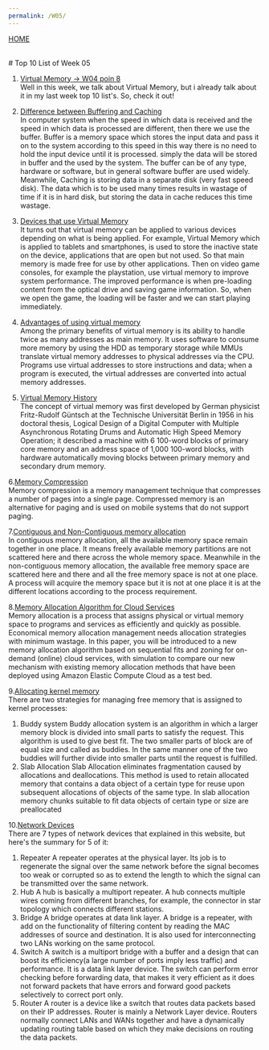 ```yaml
---
permalink: /W05/
---
```

[HOME](../)

<br>
# Top 10 List of Week 05

1. [Virtual Memory -> W04 poin 8](https://gilbertstefano48.github.io/os202/W04/)<br>
Well in this week, we talk about Virtual Memory, but i already talk about it in my last week top 10 list's. So, check it out!

2. [Difference between Buffering and Caching](https://www.geeksforgeeks.org/difference-between-buffering-and-caching-in-os/)<br>
In computer system when the speed in which data is received and the speed in which data is processed are different, then there we use the buffer. Buffer is a memory space which stores the input data and pass it on to the system according to this speed in this way there is no need to hold the input device until it is processed. simply the data will be stored in buffer and the used by the system. The buffer can be of any type, hardware or software, but in general software buffer are used widely. Meanwhile, Caching is storing data in a separate disk (very fast speed disk). The data which is to be used many times results in wastage of time if it is in hard disk, but storing the data in cache reduces this time wastage.

3. [Devices that use Virtual Memory](https://classroom.synonym.com/devices-use-virtual-memory-16358.html)<br>
It turns out that virtual memory can be applied to various devices depending on what is being applied. For example, Virtual Memory which is applied to tablets and smartphones, is used to store the inactive state on the device, applications that are open but not used. So that main memory is made free for use by other applications. Then on video game consoles, for example the playstation, use virtual memory to improve system performance. The improved performance is when pre-loading content from the optical drive and saving game information. So, when we open the game, the loading will be faster and we can start playing immediately.

4. [Advantages of using virtual memory](https://aticleworld.com/virtual-memory-in-operating-system/)<br>
Among the primary benefits of virtual memory is its ability to handle twice as many addresses as main memory. It uses software to consume more memory by using the HDD as temporary storage while MMUs translate virtual memory addresses to physical addresses via the CPU. Programs use virtual addresses to store instructions and data; when a program is executed, the virtual addresses are converted into actual memory addresses.

5. [Virtual Memory History](https://networkencyclopedia.com/virtual-memory/)<br>
The concept of virtual memory was first developed by German physicist Fritz-Rudolf Güntsch at the Technische Universität Berlin in 1956 in his doctoral thesis, Logical Design of a Digital Computer with Multiple Asynchronous Rotating Drums and Automatic High Speed Memory Operation; it described a machine with 6 100-word blocks of primary core memory and an address space of 1,000 100-word blocks, with hardware automatically moving blocks between primary memory and secondary drum memory.

6.[Memory Compression](https://www.academia.edu/42880365/Operating_System_Concepts_10th_Edition)<br>
Memory compression is a memory management technique that compresses a number of pages into a single page. Compressed memory is an alternative for paging and is used on mobile systems that do not support paging.

7.[Contiguous and Non-Contiguous memory allocation](https://www.includehelp.com/operating-systems/contiguous-and-non-contiguous-memory-allocation.aspx)<br>
In contiguous memory allocation, all the available memory space remain together in one place. It means freely available memory partitions are not scattered here and there across the whole memory space. Meanwhile in the non-contiguous memory allocation, the available free memory space are scattered here and there and all the free memory space is not at one place. A process will acquire the memory space but it is not at one place it is at the different locations according to the process requirement.

8.[Memory Allocation Algorithm for Cloud Services](https://link.springer.com/article/10.1007/s11227-017-2069-8)<br>
Memory allocation is a process that assigns physical or virtual memory space to programs and services as efficiently and quickly as possible. Economical memory allocation management needs allocation strategies with minimum wastage. In this paper, you will be introduced to a new memory allocation algorithm based on sequential fits and zoning for on-demand (online) cloud services, with simulation to compare our new mechanism with existing memory allocation methods that have been deployed using Amazon Elastic Compute Cloud as a test bed.

9.[Allocating kernel memory](https://www.geeksforgeeks.org/operating-system-allocating-kernel-memory-buddy-system-slab-system/)<br>
There are two strategies for managing free memory that is assigned to kernel processes:
1. Buddy system
Buddy allocation system is an algorithm in which a larger memory block is divided into small parts to satisfy the request. This algorithm is used to give best fit. The two smaller parts of block are of equal size and called as buddies. In the same manner one of the two buddies will further divide into smaller parts until the request is fulfilled.
2. Slab Allocation
Slab Allocation eliminates fragmentation caused by allocations and deallocations. This method is used to retain allocated memory that contains a data object of a certain type for reuse upon subsequent allocations of objects of the same type. In slab allocation memory chunks suitable to fit data objects of certain type or size are preallocated

10.[Network Devices](https://www.geeksforgeeks.org/network-devices-hub-repeater-bridge-switch-router-gateways/?ref=leftbar-rightbar)<br>
There are 7 types of network devices that explained in this website, but here's the summary for 5 of it:
1. Repeater
A repeater operates at the physical layer. Its job is to regenerate the signal over the same network before the signal becomes too weak or corrupted so as to extend the length to which the signal can be transmitted over the same network.
2. Hub
A hub is basically a multiport repeater. A hub connects multiple wires coming from different branches, for example, the connector in star topology which connects different stations.
3. Bridge
A bridge operates at data link layer. A bridge is a repeater, with add on the functionality of filtering content by reading the MAC addresses of source and destination. It is also used for interconnecting two LANs working on the same protocol.
4. Switch
A switch is a multiport bridge with a buffer and a design that can boost its efficiency(a large number of ports imply less traffic) and performance. It is a data link layer device. The switch can perform error checking before forwarding data, that makes it very efficient as it does not forward packets that have errors and forward good packets selectively to correct port only.
5. Router
A router is a device like a switch that routes data packets based on their IP addresses. Router is mainly a Network Layer device. Routers normally connect LANs and WANs together and have a dynamically updating routing table based on which they make decisions on routing the data packets.
